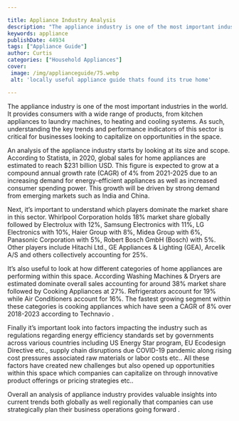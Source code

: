 ```yaml
---

title: Appliance Industry Analysis
description: "The appliance industry is one of the most important industries in the world. It provides consumers with a wide range of products, ...get the full scoop"
keywords: appliance
publishDate: 44934
tags: ["Appliance Guide"]
author: Curtis
categories: ["Household Appliances"]
cover: 
 image: /img/applianceguide/75.webp
 alt: 'locally useful appliance guide thats found its true home'

---
```


The appliance industry is one of the most important industries in the world. It provides consumers with a wide range of products, from kitchen appliances to laundry machines, to heating and cooling systems. As such, understanding the key trends and performance indicators of this sector is critical for businesses looking to capitalize on opportunities in the space.

An analysis of the appliance industry starts by looking at its size and scope. According to Statista, in 2020, global sales for home appliances are estimated to reach $231 billion USD. This figure is expected to grow at a compound annual growth rate (CAGR) of 4% from 2021-2025 due to an increasing demand for energy-efficient appliances as well as increased consumer spending power. This growth will be driven by strong demand from emerging markets such as India and China. 

Next, it’s important to understand which players dominate the market share in this sector. Whirlpool Corporation holds 18% market share globally followed by Electrolux with 12%, Samsung Electronics with 11%, LG Electronics with 10%, Haier Group with 8%, Midea Group with 6%, Panasonic Corporation with 5%, Robert Bosch GmbH (Bosch) with 5%. Other players include Hitachi Ltd., GE Appliances & Lighting (GEA), Arcelik A/S and others collectively accounting for 25%. 

It’s also useful to look at how different categories of home appliances are performing within this space. According Washing Machines & Dryers are estimated dominate overall sales accounting for around 38% market share followed by Cooking Appliances at 27%. Refrigerators account for 19% while Air Conditioners account for 16%. The fastest growing segment within these categories is cooking appliances which have seen a CAGR of 8% over 2018-2023 according to Technavio . 

Finally it’s important look into factors impacting the industry such as regulations regarding energy efficiency standards set by governments across various countries including US Energy Star program, EU Ecodesign Directive etc., supply chain disruptions due COVID-19 pandemic along rising cost pressures associated raw materials or labor costs etc.. All these factors have created new challenges but also opened up opportunities within this space which companies can capitalize on through innovative product offerings or pricing strategies etc.. 

Overall an analysis of appliance industry provides valuable insights into current trends both globally as well regionally that companies can use strategically plan their business operations going forward .
